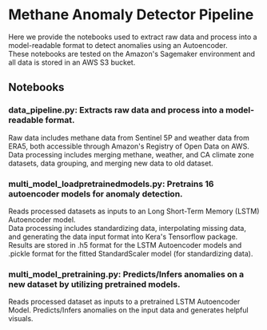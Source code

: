 # Methane Anomaly Detector Pipeline

Here we provide the notebooks used to extract raw data and process into a model-readable format to detect anomalies using an Autoencoder.  
These notebooks are tested on the Amazon's Sagemaker environment and all data is stored in an AWS S3 bucket.  


## Notebooks  

### data_pipeline.py: Extracts raw data and process into a model-readable format.
Raw data includes methane data from Sentinel 5P and weather data from ERA5, both accessible through Amazon's Registry of Open Data on AWS.  
Data processing includes merging methane, weather, and CA climate zone datasets, data grouping, and merging new data to old dataset.

### multi_model_loadpretrainedmodels.py: Pretrains 16 autoencoder models for anomaly detection.  
Reads processed datasets as inputs to an Long Short-Term Memory (LSTM) Autoencoder model.  
Data processing includes standardizing data, interpolating missing data, and generating the data input format into Kera's Tensorflow package.  
Results are stored in .h5 format for the LSTM Autoencoder models and .pickle format for the fitted StandardScaler model (for standardizing data).  

### multi_model_pretraining.py: Predicts/Infers anomalies on a new dataset by utilizing pretrained models.  
Reads processed dataset as inputs to a pretrained LSTM Autoencoder Model.
Predicts/Infers anomalies on the input data and generates helpful visuals.  
